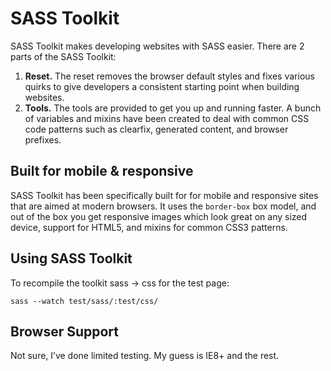 SASS Toolkit
============

SASS Toolkit makes developing websites with SASS easier. There are 2 parts of the SASS Toolkit:

1.  **Reset.** The reset removes the browser default styles and fixes various quirks to give developers a consistent starting point when building websites.
2.  **Tools.** The tools are provided to get you up and running faster. A bunch of variables and mixins have been created to deal with common CSS code patterns such as clearfix, generated content, and browser prefixes.

Built for mobile & responsive
-----------------------------

SASS Toolkit has been specifically built for for mobile and responsive sites that are aimed at modern browsers. It uses the `border-box` box model, and out of the box you get responsive images which look great on any sized device, support for HTML5, and mixins for common CSS3 patterns.

Using SASS Toolkit
------------------

To recompile the toolkit sass -> css for the test page:

    sass --watch test/sass/:test/css/

Browser Support
---------------

Not sure, I’ve done limited testing. My guess is IE8+ and the rest.